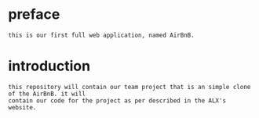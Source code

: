 # preface
	this is our first full web application, named AirBnB.

# introduction
	this repository will contain our team project that is an simple clone of the AirBnB. it will
	contain our code for the project as per described in the ALX's website.
